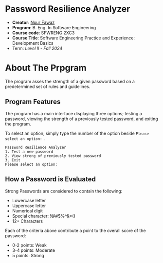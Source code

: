 # Password Resilience Analyzer

* **Creator**: [Nour Fawaz](fawazn@mcmaster.ca)
* **Program**: B. Eng. In Software Engineering
* **Course code**: SFWRENG 2XC3
* **Course Title**: Software Engineering Practice and Experience: Development Basics
* Term: *Level II - Fall 2024*


# About The Prpgram

The program asses the strength of a given password based on a predetermined set of rules and guidelines.

## Program Features
The program has a main interface displaying three options; testing a password, viewing the strength of a previously tested password, and exiting the program.

To select an option, simply type the number of the option beside `Please select an option: `.

```
Password Resilience Analyzer
1. Test a new password
2. View streng of previously tested password
3. Exit
Please select an option:
```

## How a Password is Evaluated

Strong Passwords are considered to contain the following:

- Lowercase letter
- Uppercase letter
- Numerical digit
- Special character: !@#$%^&*()
- 12+ Characters

Each of the criteria above contribute a point to the overall score of the password:

- 0-2 points: Weak
- 3-4 points: Moderate
- 5 points: Strong
